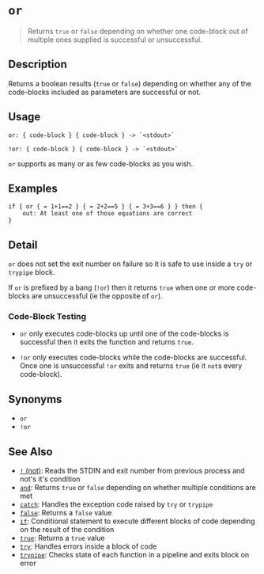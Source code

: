 # `or`

> Returns `true` or `false` depending on whether one code-block out of multiple ones supplied is successful or unsuccessful.

## Description

Returns a boolean results (`true` or `false`) depending on whether any of the
code-blocks included as parameters are successful or not.

## Usage

    or: { code-block } { code-block } -> `<stdout>`

    !or: { code-block } { code-block } -> `<stdout>`

`or` supports as many or as few code-blocks as you wish.

## Examples

    if { or { = 1+1==2 } { = 2+2==5 } { = 3+3==6 } } then {
        out: At least one of those equations are correct
    }

## Detail

`or` does not set the exit number on failure so it is safe to use inside a `try`
or `trypipe` block.

If `or` is prefixed by a bang (`!or`) then it returns `true` when one or more
code-blocks are unsuccessful (ie the opposite of `or`).

### Code-Block Testing

- `or` only executes code-blocks up until one of the code-blocks is successful
  then it exits the function and returns `true`.

- `!or` only executes code-blocks while the code-blocks are successful. Once one
  is unsuccessful `!or` exits and returns `true` (ie it `not`s every code-block).

## Synonyms

- `or`
- `!or`

## See Also

- [`!` (not)](./not.md):
  Reads the STDIN and exit number from previous process and not's it's condition
- [`and`](./and.md):
  Returns `true` or `false` depending on whether multiple conditions are met
- [`catch`](./catch.md):
  Handles the exception code raised by `try` or `trypipe`
- [`false`](./false.md):
  Returns a `false` value
- [`if`](./if.md):
  Conditional statement to execute different blocks of code depending on the result of the condition
- [`true`](./true.md):
  Returns a `true` value
- [`try`](./try.md):
  Handles errors inside a block of code
- [`trypipe`](./trypipe.md):
  Checks state of each function in a pipeline and exits block on error
